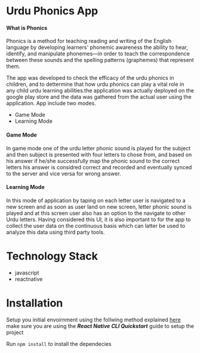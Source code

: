# Urdu Phonics App
#### What is Phonics
Phonics is a method for teaching reading and writing of the English language by developing learners' phonemic awareness the ability to hear, identify, and manipulate phonemes—in order to teach the correspondence between these sounds and the spelling patterns (graphemes) that represent them.

The app was developed to check the efficacy of the urdu phonics in children, and to dettermine that how urdu phonics can play a vital role 
in any child urdu learning abilities.the application was actually deployed on the google play store and the data was gathered
from the actual user using the application. App include two modes.

* Game Mode
* Learning Mode

#### Game Mode
In game mode one of the urdu letter phonic sound is played for the subject and then subject is presented with four 
letters to chose from, and based on his answer if he/she successfully map the phonic sound to the correct letters his answer
is considred correct and recorded and eventually synced to the server and vice versa for wrong answer.


#### Learning Mode
In this mode of application by taping on each letter user is navigated to a new screen and as soon as user land on new screen, letter phonic sound is played and at this screen user also has an option to the navigate to other Urdu letters.
Having considered this UI, it is also important to for the app to collect the user data on the continuous basis which can latter be used to analyze this data using third party tools.


# Technology Stack
* javascript
* reactnative

# Installation
Setup you initial envoirnment using the follwing method explained [here](https://facebook.github.io/react-native/docs/getting-started) 
make sure you are using the **_React Native CLI Quickstart_** guide to setup the project

Run ```npm install``` to install the dependecies



